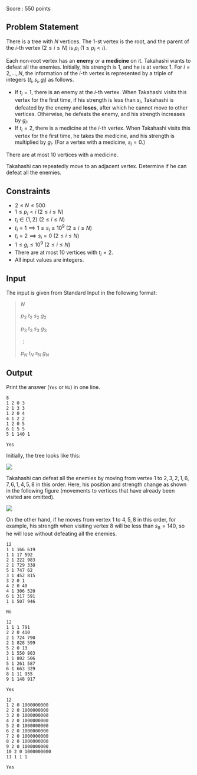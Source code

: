 Score : $550$ points

## Problem Statement

There is a tree with $N$ vertices.
The $1$-st vertex is the root, and the parent of the $i$-th vertex $(2\leq i\leq N)$ is $p _ i\ (1\leq p _ i\lt i)$.

Each non-root vertex has an **enemy** or a **medicine** on it.
Takahashi wants to defeat all the enemies.
Initially, his strength is $1$, and he is at vertex $1$.
For $i=2,\ldots,N$, the information of the $i$-th vertex is represented by a triple of integers $(t _ i,s _ i,g _ i)$ as follows.

- If $t _ i=1$, there is an enemy at the $i$-th vertex. When Takahashi visits this vertex for the first time, if his strength is less than $s _ i$, Takahashi is defeated by the enemy and **loses**, after which he cannot move to other vertices. Otherwise, he defeats the enemy, and his strength increases by $g _ i$.
- If $t _ i=2$, there is a medicine at the $i$-th vertex. When Takahashi visits this vertex for the first time, he takes the medicine, and his strength is multiplied by $g _ i$. (For a vertex with a medicine, $s _ i=0$.)

There are at most $10$ vertices with a medicine.

Takahashi can repeatedly move to an adjacent vertex.
Determine if he can defeat all the enemies.

## Constraints

- $2\leq N\leq 500$
- $1\leq p _ i\lt i\ (2\leq i\leq N)$
- $t _ i\in\lbrace1,2\rbrace\ (2\leq i\leq N)$
- $t _ i=1\implies1\leq s _ i\leq 10 ^ 9\ (2\leq i\leq N)$
- $t _ i=2\implies s _ i=0\ (2\leq i\leq N)$
- $1\leq g _ i\leq 10 ^ 9\ (2\leq i\leq N)$
- There are at most $10$ vertices with $t _ i=2$.
- All input values are integers.

## Input

The input is given from Standard Input in the following format:

> $N$
> 
> $p _ 2$ $t _ 2$ $s _ 2$ $g _ 2$
> 
> $p _ 3$ $t _ 3$ $s _ 3$ $g _ 3$
> 
> $\vdots$
> 
> $p _ N$ $t _ N$ $s _ N$ $g _ N$

## Output

Print the answer (`Yes` or `No`) in one line.

```input1
8
1 2 0 3
2 1 3 3
1 2 0 4
4 1 2 2
1 2 0 5
6 1 5 5
5 1 140 1
```

```output1
Yes
```

Initially, the tree looks like this:

![](https://img.atcoder.jp/abc319/df876b93cd1181b6e7269d978c19632b.png)

Takahashi can defeat all the enemies by moving from vertex $1$ to $2,3,2,1,6,7,6,1,4,5,8$ in this order.
Here, his position and strength change as shown in the following figure (movements to vertices that have already been visited are omitted).

![](https://img.atcoder.jp/abc319/de96b59f8e4b180017fbd1aba73f4fb3.png)

On the other hand, if he moves from vertex $1$ to $4,5,8$ in this order, for example, his strength when visiting vertex $8$ will be less than $s _ 8=140$, so he will lose without defeating all the enemies.

```input2
12
1 1 166 619
1 1 17 592
2 1 222 983
2 1 729 338
5 1 747 62
3 1 452 815
3 2 0 1
4 2 0 40
4 1 306 520
6 1 317 591
1 1 507 946
```

```output2
No
```

```input3
12
1 1 1 791
2 2 0 410
2 1 724 790
2 1 828 599
5 2 0 13
3 1 550 803
1 1 802 506
5 1 261 587
6 1 663 329
8 1 11 955
9 1 148 917
```

```output3
Yes
```

```input4
12
1 2 0 1000000000
2 2 0 1000000000
3 2 0 1000000000
4 2 0 1000000000
5 2 0 1000000000
6 2 0 1000000000
7 2 0 1000000000
8 2 0 1000000000
9 2 0 1000000000
10 2 0 1000000000
11 1 1 1
```

```output4
Yes
```